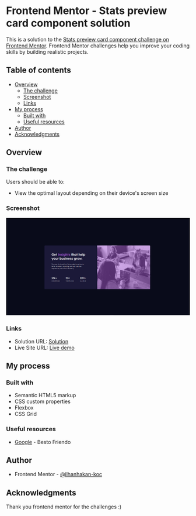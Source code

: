 # Frontend Mentor - Stats preview card component solution

This is a solution to the [Stats preview card component challenge on Frontend Mentor](https://www.frontendmentor.io/challenges/stats-preview-card-component-8JqbgoU62). Frontend Mentor challenges help you improve your coding skills by building realistic projects. 

## Table of contents

- [Overview](#overview)
  - [The challenge](#the-challenge)
  - [Screenshot](#screenshot)
  - [Links](#links)
- [My process](#my-process)
  - [Built with](#built-with)
  - [Useful resources](#useful-resources)
- [Author](#author)
- [Acknowledgments](#acknowledgments)

## Overview

### The challenge

Users should be able to:

- View the optimal layout depending on their device's screen size

### Screenshot

![](./screenshot.PNG)

### Links

- Solution URL: [Solution](https://www.frontendmentor.io/solutions/responsive-preview-card-challenge---1trC7n-)
- Live Site URL: [Live demo](https://htmlpreview.github.io/?https://github.com/ilhanhakan-koc/frontend_preview-card_challenge/blob/main/index.html)

## My process

### Built with

- Semantic HTML5 markup
- CSS custom properties
- Flexbox
- CSS Grid

### Useful resources

- [Google](https://www.google.com) - Besto Friendo

## Author

- Frontend Mentor - [@ilhanhakan-koc](https://www.frontendmentor.io/profile/ilhanhakan-koc)

## Acknowledgments

Thank you frontend mentor for the challenges :)
